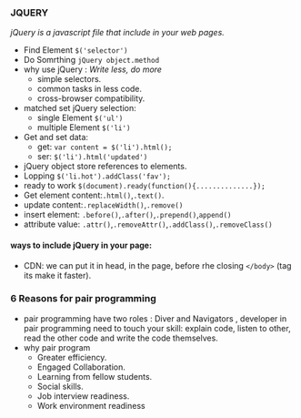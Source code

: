 ### JQUERY
*jQuery is a javascript file that include in your web pages.*
* Find Element `$('selector')`
* Do Somrthing `jQuery object.method`
* why use jQuery :
*Write less, do more*
  * simple selectors.
  * common tasks in less code.
  * cross-browser compatibility.
* matched set jQuery selection:
  * single Element `$('ul')`
  * multiple Element `$('li')`
* Get and set data:
  * get: `var content = $('li').html();`
  * ser: `$('li').html('updated')`
* jQuery object store references to elements.
* Lopping `$('li.hot').addClass('fav');`
* ready to work `$(document).ready(function(){..............});`
* Get element content:`.html()`,`.text()`.
* update content:`.replaceWidth()`,`.remove()`
* insert element: `.before()`,`.after()`,`.prepend()`,`append()`
* attribute value: `.attr()`,`.removeAttr()`,`.addClass()`,`.removeClass()`
#### ways to include jQuery in your page:
* CDN: we can put it in head, in the page, before rhe closing `</body>` (tag its make it faster).
### 6 Reasons for pair programming
* pair programming have two roles : Diver and Navigators , developer in pair programming need to touch your skill: explain code, listen to other, read the other code and write the code themselves.
* why pair program
  * Greater efficiency.
  * Engaged Collaboration.
  * Learning from fellow students.
  * Social skills.
  * Job interview readiness.
  * Work environment readiness